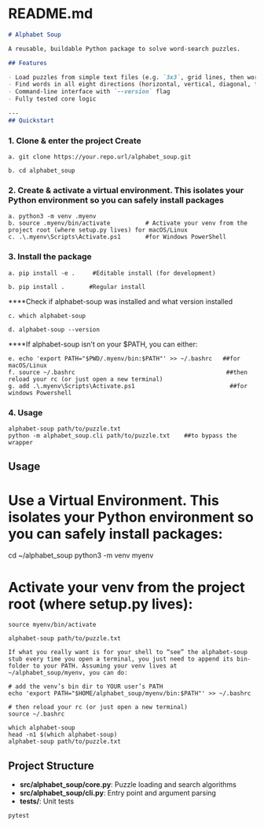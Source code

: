 

# README.md
```markdown
# Alphabet Soup

A reusable, buildable Python package to solve word-search puzzles.

## Features

- Load puzzles from simple text files (e.g. `3x3`, grid lines, then word list)
- Find words in all eight directions (horizontal, vertical, diagonal, forwards & backwards)
- Command-line interface with `--version` flag
- Fully tested core logic

---
## Quickstart
```
### 1. Clone & enter the project Create 

    a. git clone https://your.repo.url/alphabet_soup.git

    b. cd alphabet_soup

### 2. Create & activate a virtual environment. This isolates your Python environment so you can safely install packages
    a. python3 -m venv .myenv
    b. source .myenv/bin/activate          # Activate your venv from the project root (where setup.py lives) for macOS/Linux
    c. .\.myenv\Scripts\Activate.ps1       #for Windows PowerShell

### 3. Install the package
    a. pip install -e .     #Editable install (for development)

    b. pip install .       #Regular install
  ****Check if alphabet-soup was installed and what version installed
  
    c. which alphabet-soup
       
    d. alphabet-soup --version

****If alphabet-soup isn’t on your $PATH, you can either:

    e. echo 'export PATH="$PWD/.myenv/bin:$PATH"' >> ~/.bashrc   ##for  macOS/Linux
    f. source ~/.bashrc                                           ##then reload your rc (or just open a new terminal)
    g. add .\.myenv\Scripts\Activate.ps1                           ##for windows Powershell
   

### 4. Usage
    alphabet-soup path/to/puzzle.txt
    python -m alphabet_soup.cli path/to/puzzle.txt    ##to bypass the wrapper

## Usage

# Use a Virtual Environment. This isolates your Python environment so you can safely install packages:
cd ~/alphabet_soup
python3 -m venv myenv
# Activate your venv from the project root (where setup.py lives):
    source myenv/bin/activate

```
alphabet-soup path/to/puzzle.txt

If what you really want is for your shell to “see” the alphabet-soup stub every time you open a terminal, you just need to append its bin-folder to your PATH. Assuming your venv lives at ~/alphabet_soup/myenv, you can do:

# add the venv’s bin dir to YOUR user’s PATH
echo 'export PATH="$HOME/alphabet_soup/myenv/bin:$PATH"' >> ~/.bashrc

# then reload your rc (or just open a new terminal)
source ~/.bashrc

which alphabet-soup
head -n1 $(which alphabet-soup)
alphabet-soup path/to/puzzle.txt

```

## Project Structure

- **src/alphabet_soup/core.py**: Puzzle loading and search algorithms
- **src/alphabet_soup/cli.py**: Entry point and argument parsing
- **tests/**: Unit tests

```bash
pytest
```
```
``` 
